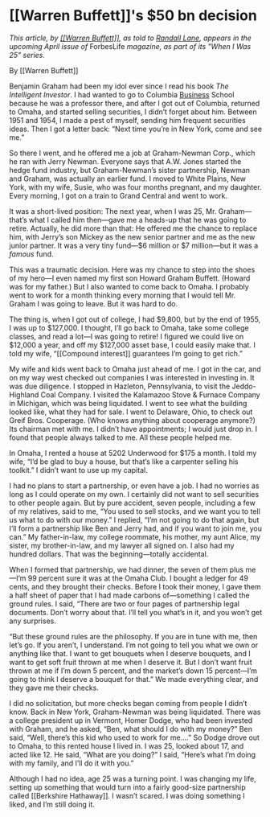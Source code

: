# [[Warren Buffett]]'s $50 bn decision


_This article, by [[[Warren Buffett]]](http://www.forbes.com/profile/warren-buffett/), as told to [Randall Lane](http://blogs.forbes.com/randalllane/), appears in the upcoming April issue of_ ForbesLife _magazine, as part of its "When I Was 25" series._

By [[Warren Buffett]]

Benjamin Graham had been my idol ever since I read his book _The Intelligent Investor_. I had wanted to go to Columbia [Business](http://www.forbes.com/business/) School because he was a professor there, and after I got out of Columbia, returned to Omaha, and started selling securities, I didn’t forget about him. Between 1951 and 1954, I made a pest of myself, sending him frequent securities ideas. Then I got a letter back: “Next time you’re in New York, come and see me.”

So there I went, and he offered me a job at Graham-Newman Corp., which he ran with Jerry Newman. Everyone says that A.W. Jones started the hedge fund industry, but Graham-Newman’s sister partnership, Newman and Graham, was actually an earlier fund. I moved to White Plains, New York, with my wife, Susie, who was four months pregnant, and my daughter. Every morning, I got on a train to Grand Central and went to work.

It was a short-lived position: The next year, when I was 25, Mr. Graham—that’s what I called him then—gave me a heads-up that he was going to retire. Actually, he did more than that: He offered me the chance to replace him, with Jerry’s son Mickey as the new senior partner and me as the new junior partner. It was a very tiny fund—$6 million or $7 million—but it was a _famous_ fund.

This was a traumatic decision. Here was my chance to step into the shoes of my hero—I even named my first son Howard Graham Buffett. (Howard was for my father.) But I also wanted to come back to Omaha. I probably went to work for a month thinking every morning that I would tell Mr. Graham I was going to leave. But it was hard to do.

The thing is, when I got out of college, I had $9,800, but by the end of 1955, I was up to $127,000. I thought, I’ll go back to Omaha, take some college classes, and read a lot—I was going to retire! I figured we could live on $12,000 a year, and off my $127,000 asset base, I could easily make that. I told my wife, “[[Compound interest]] guarantees I’m going to get rich.”

My wife and kids went back to Omaha just ahead of me. I got in the car, and on my way west checked out companies I was interested in investing in. It was due diligence. I stopped in Hazleton, Pennsylvania, to visit the Jeddo-Highland Coal Company. I visited the Kalamazoo Stove & Furnace Company in Michigan, which was being liquidated. I went to see what the building looked like, what they had for sale. I went to Delaware, Ohio, to check out Greif Bros. Cooperage. (Who knows anything about cooperage anymore?) Its chairman met with me. I didn’t have appointments; I would just drop in. I found that people always talked to me. All these people helped me.

In Omaha, I rented a house at 5202 Underwood for $175 a month. I told my wife, “I’d be glad to buy a house, but that’s like a carpenter selling his toolkit.” I didn’t want to use up my capital.

I had no plans to start a partnership, or even have a job. I had no worries as long as I could operate on my own. I certainly did not want to sell securities to other people again. But by pure accident, seven people, including a few of my relatives, said to me, “You used to sell stocks, and we want you to tell us what to do with our money.” I replied, “I’m not going to do that again, but I’ll form a partnership like Ben and Jerry had, and if you want to join me, you can.” My father-in-law, my college roommate, his mother, my aunt Alice, my sister, my brother-in-law, and my lawyer all signed on. I also had my hundred dollars. That was the beginning—totally accidental.

When I formed that partnership, we had dinner, the seven of them plus me—I’m 99 percent sure it was at the Omaha Club. I bought a ledger for 49 cents, and they brought their checks. Before I took their money, I gave them a half sheet of paper that I had made carbons of—something I called the ground rules. I said, “There are two or four pages of partnership legal documents. Don’t worry about that. I’ll tell you what’s in it, and you won’t get any surprises.

“But these ground rules are the philosophy. If you are in tune with me, then let’s go. If you aren’t, I understand. I’m not going to tell you what we own or anything like that. I want to get bouquets when I deserve bouquets, and I want to get soft fruit thrown at me when I deserve it. But I don’t want fruit thrown at me if I’m down 5 percent, and the market’s down 15 percent—I’m going to think I deserve a bouquet for that.” We made everything clear, and they gave me their checks.

I did no solicitation, but more checks began coming from people I didn’t know. Back in New York, Graham-Newman was being liquidated. There was a college president up in Vermont, Homer Dodge, who had been invested with Graham, and he asked, “Ben, what should I do with my money?” Ben said, “Well, there’s this kid who used to work for me.…” So Dodge drove out to Omaha, to this rented house I lived in. I was 25, looked about 17, and acted like 12. He said, “What are you doing?” I said, “Here’s what I’m doing with my family, and I’ll do it with you.”

Although I had no idea, age 25 was a turning point. I was changing my life, setting up something that would turn into a fairly good-size partnership called [[Berkshire Hathaway]]. I wasn’t scared. I was doing something I liked, and I’m still doing it.